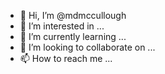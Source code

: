 - 👋 Hi, I’m @mdmccullough
- 👀 I’m interested in ...
- 🌱 I’m currently learning ...
- 💞️ I’m looking to collaborate on ...
- 📫 How to reach me ...

<!---
mdmccullough/mdmccullough is a ✨ special ✨ repository because its `README.md` (this file) appears on your GitHub profile.
You can click the Preview link to take a look at your changes.
--->
